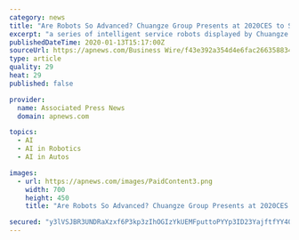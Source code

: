 ```yaml
---
category: news
title: "Are Robots So Advanced? Chuangze Group Presents at 2020CES to Showcase China’s Innovation Power"
excerpt: "a series of intelligent service robots displayed by Chuangze Group made an impression immediately after their appearance at the show, successfully catching the eyes of many audiences, who are marveling at Chuangze’s achievements “China’s technology enterprise, fantastic!” It is deeply acknowledged that China’s artificial intelligence ..."
publishedDateTime: 2020-01-13T15:17:00Z
sourceUrl: https://apnews.com/Business Wire/f43e392a354d4e6fac2663588345cc9f
type: article
quality: 29
heat: 29
published: false

provider:
  name: Associated Press News
  domain: apnews.com

topics:
  - AI
  - AI in Robotics
  - AI in Autos

images:
  - url: https://apnews.com/images/PaidContent3.png
    width: 700
    height: 450
    title: "Are Robots So Advanced? Chuangze Group Presents at 2020CES to Showcase China’s Innovation Power"

secured: "y3lVSJBR3UNDRaXzxf6P3kp3zIhOGIzYkUEMFputtoPYYp3ID23YajftfYY407FcbpMVFc4Fuv7UPJOL99fFtfAsbm2b9tykFZbX7Bg0U8nZ5ESeqbFLFMFfIdYpuUzAXNxws0NLgfFRGy5NIvo7bsCbFeX3k5ELC3oI/cgrTAV5eZ0EQZZobzeLKvF3dX8da/3lsIrqzMVqf9Ve7Q8P5VWvYBgvAYYtdrtEE4rt0r/zYMDrZ4KNUk7syIUCbjiuMVhUS1mQlj4ib2uhQms+UA==;qWCOgwiJMi7tTIMuGhsWWw=="
---
```


